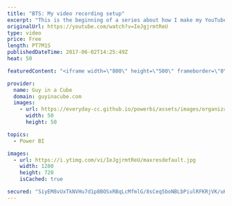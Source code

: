 ```yaml
---
title: "BTS: My video recording setup"
excerpt: "This is the beginning of a series about how I make my YouTube videos. This video starts with a look at my setup. You only see what is in front of the camera in the cropped frame. In this video, I show you what I see and how things are placed.   For all of you that have expressed concern about R2-D2 falling"
originalUrl: https://youtube.com/watch?v=IeJgjrmtReU
type: video
price: Free
length: PT7M1S
publishedDateTime: 2017-06-02T14:25:49Z
heat: 50

featuredContent: "<iframe width=\"800\" height=\"500\" frameborder=\"0\" src=\"https://www.youtube.com/embed/IeJgjrmtReU\" allow=\"accelerometer; autoplay; encrypted-media; gyroscope; picture-in-picture\" allowfullscreen></iframe>"

provider:
  name: Guy in a Cube
  domain: guyinacube.com
  images:
    - url: https://everyday-cc.github.io/powerbi/assets/images/organizations/guyinacube.com-50x50.jpg
      width: 50
      height: 50

topics:
  - Power BI

images:
  - url: https://i.ytimg.com/vi/IeJgjrmtReU/maxresdefault.jpg
    width: 1280
    height: 720
    isCached: true

secured: "SiyEM8vUxTkNVHu7d1p8BOSxRBqLcMfmlG/8sCeq5boNBLbPiulRFKRjVK/uK7bUOfVQXpV5CmYvXab1uPa72UBJeI5YwUveIurMCr25+HzUF7kLNPo1Ovhs8SZOkTxlXX2925c1qwAcAi/pPWmAICC7GRvahfhgURFLyq5kEIqixe1KHXKAowDUy4P/wAcz6YWmVboyoIVkG5BsC+k+jqfhKiZ+KnR7OIZbxnsqbZgog3r+8ZNHmLnpoY+FrngBttFCyDR6D7/IAuXMHAKP4+2Fjii2Y3HsP5sepOL5sXDKOLFpVWN6Jn9nFln4EOLArnM27icfCshb1D8zwaN07bgzVhFLG0+m6DRvWHgrSLs3fA+uz++3ofExcQJbrF2Lgp7hARpWJdZhXOQ4uJ3OBYs9xUPMWCs1P7WzIpJX0dQ=;RP0fjs9PtHT9Dj97lirMrg=="
---
```


